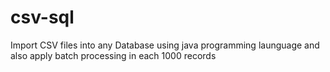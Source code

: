 # csv-sql
Import CSV files into any Database using java programming launguage and also apply batch processing in each 1000 records
